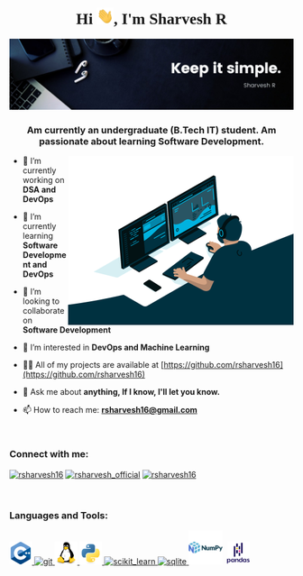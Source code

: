 
<h1 align="center" style="font-family: 'Times New Roman', Times, serif;">Hi <img src="https://raw.githubusercontent.com/ABSphreak/ABSphreak/master/gifs/Hi.gif" width="30px">, I'm Sharvesh R</h1>
<div align="center"><img src="https://raw.githubusercontent.com/rsharvesh16/rsharvesh16/main/1683558214524.jpg"></div>
<h3 align="center">Am currently an undergraduate (B.Tech IT) student. Am passionate about learning Software Development.</h3>
<img align="right" alt="Coding" width="400" src="https://raw.githubusercontent.com/rsharvesh16/rsharvesh16/main/new.gif">

- 🔭 I’m currently working on **DSA and DevOps**

- 🌱 I’m currently learning **Software Development and DevOps**

- 👯 I’m looking to collaborate on **Software Development**

- 🤝 I’m interested in **DevOps and Machine Learning**

- 👨‍💻 All of my projects are available at [https://github.com/rsharvesh16](https://github.com/rsharvesh16)

- 💬 Ask me about **anything, If I know, I'll let you know.**

- 📫 How to reach me: **rsharvesh16@gmail.com**
<br>
<h3 align="left">Connect with me:</h3>
<p align="left">
<a href="https://linkedin.com/in/rsharvesh16" target="blank"><img align="center" src="https://raw.githubusercontent.com/rahuldkjain/github-profile-readme-generator/master/src/images/icons/Social/linked-in-alt.svg" alt="rsharvesh16" height="30" width="40" /></a>
<a href="https://instagram.com/rsharvesh_official" target="blank"><img align="center" src="https://raw.githubusercontent.com/rahuldkjain/github-profile-readme-generator/master/src/images/icons/Social/instagram.svg" alt="rsharvesh_official" height="30" width="40" /></a>
<a href="https://www.leetcode.com/rsharvesh16" target="blank"><img align="center" src="https://raw.githubusercontent.com/rahuldkjain/github-profile-readme-generator/master/src/images/icons/Social/leet-code.svg" alt="rsharvesh16" height="30" width="40" /></a>
<!-- <a href="https://www.hackerrank.com/rsharvesh16" target="blank"><img align="center" src="https://raw.githubusercontent.com/rahuldkjain/github-profile-readme-generator/master/src/images/icons/Social/hackerrank.svg" alt="rsharvesh16" height="30" width="40" /></a> -->
</p>
<br>
<h3 align="left">Languages and Tools:</h3>
<p align="left"> <a href="https://www.w3schools.com/cpp/" target="_blank" rel="noreferrer"> <img src="https://raw.githubusercontent.com/devicons/devicon/master/icons/cplusplus/cplusplus-original.svg" alt="cplusplus" width="40" height="40"/> </a> <a href="https://git-scm.com/" target="_blank" rel="noreferrer"> <img src="https://www.vectorlogo.zone/logos/git-scm/git-scm-icon.svg" alt="git" width="40" height="40"/> </a>  <a href="https://www.linux.org/" target="_blank" rel="noreferrer"> <img src="https://raw.githubusercontent.com/devicons/devicon/master/icons/linux/linux-original.svg" alt="linux" width="40" height="40"/> </a> <a href="https://www.python.org" target="_blank" rel="noreferrer"> <img src="https://raw.githubusercontent.com/devicons/devicon/master/icons/python/python-original.svg" alt="python" width="40" height="40"/> </a> <a href="https://scikit-learn.org/" target="_blank" rel="noreferrer"> <img src="https://upload.wikimedia.org/wikipedia/commons/0/05/Scikit_learn_logo_small.svg" alt="scikit_learn" width="40" height="40"/> </a> <a href="https://www.sqlite.org/" target="_blank" rel="noreferrer"> <img src="https://www.vectorlogo.zone/logos/sqlite/sqlite-icon.svg" alt="sqlite" width="40" height="40"/> </a> <a><img src="https://raw.githubusercontent.com/devicons/devicon/master/icons/numpy/numpy-original-wordmark.svg" title="Numpy" alt="Numpy" width="60" height="60"/>&nbsp; </a>
<a>  <img src="https://raw.githubusercontent.com/devicons/devicon/master/icons/pandas/pandas-original-wordmark.svg"  title="Pandas" alt="Pandas" width="40" height="40"/>&nbsp; </a>
  </p>
<center>
<div align="center">
<center>


